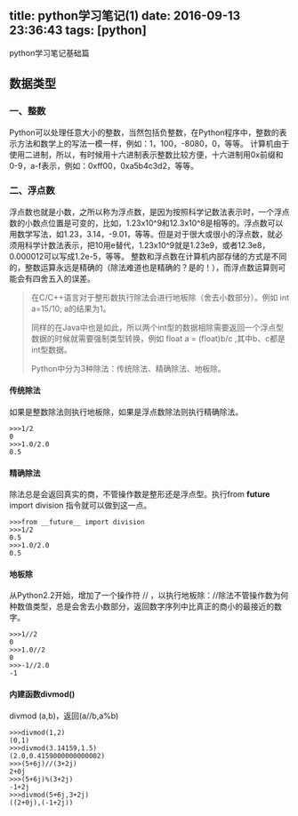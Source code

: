 title: python学习笔记(1)
date: 2016-09-13 23:36:43
tags: [python]
---

python学习笔记基础篇

<!-- more -->
<!-- toc -->
## 数据类型


### 一、整数
Python可以处理任意大小的整数，当然包括负整数，在Python程序中，整数的表示方法和数学上的写法一模一样，例如：1，100，-8080，0，等等。
计算机由于使用二进制，所以，有时候用十六进制表示整数比较方便，十六进制用0x前缀和0-9，a-f表示，例如：0xff00，0xa5b4c3d2，等等。

### 二、浮点数
浮点数也就是小数，之所以称为浮点数，是因为按照科学记数法表示时，一个浮点数的小数点位置是可变的，比如，1.23x10^9和12.3x10^8是相等的。浮点数可以用数学写法，如1.23，3.14，-9.01，等等。但是对于很大或很小的浮点数，就必须用科学计数法表示，把10用e替代，1.23x10^9就是1.23e9，或者12.3e8，0.000012可以写成1.2e-5，等等。
整数和浮点数在计算机内部存储的方式是不同的，整数运算永远是精确的（除法难道也是精确的？是的！），而浮点数运算则可能会有四舍五入的误差。


> 在C/C++语言对于整形数执行除法会进行地板除（舍去小数部分）。例如 int a=15/10; a的结果为1。
>
> 同样的在Java中也是如此，所以两个int型的数据相除需要返回一个浮点型数据的时候就需要强制类型转换，例如 float a = (float)b/c ,其中b、c都是int型数据。
>
> Python中分为3种除法：传统除法、精确除法、地板除。

#### 传统除法
如果是整数除法则执行地板除，如果是浮点数除法则执行精确除法。
```
>>>1/2
0
>>>1.0/2.0
0.5
```

#### 精确除法
除法总是会返回真实的商，不管操作数是整形还是浮点型。执行from __future__ import division 指令就可以做到这一点。
```
>>>from __future__ import division
>>>1/2
0.5
>>>1.0/2.0
0.5
```

#### 地板除
从Python2.2开始，增加了一个操作符 // ，以执行地板除：//除法不管操作数为何种数值类型，总是会舍去小数部分，返回数字序列中比真正的商小的最接近的数字。
```
>>>1//2
0
>>>1.0//2
0
>>>-1//2.0
-1
```
#### 内建函数divmod()
divmod (a,b)，返回(a//b,a%b)
```
>>>divmod(1,2)
(0,1)
>>>divmod(3.14159,1.5)
(2.0,0.4159000000000002)
>>>(5+6j)//(3+2j)
2+0j
>>>(5+6j)%(3+2j)
-1+2j
>>>divmod(5+6j,3+2j)
((2+0j),(-1+2j))
```

